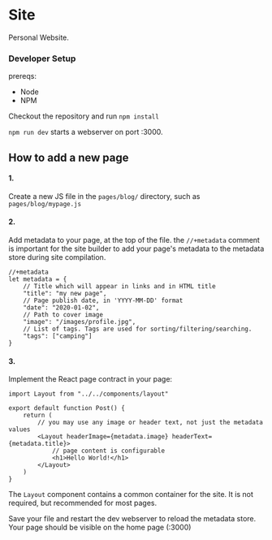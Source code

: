 # Site

Personal Website.

### Developer Setup

prereqs:
- Node
- NPM

Checkout the repository and run `npm install`

`npm run dev` starts a webserver on port :3000.


## How to add a new page

#### 1.

Create a new JS file in the `pages/blog/` directory, such as `pages/blog/mypage.js`


#### 2.

Add metadata to your page, at the top of the file. the `//+metadata` comment is important for the site builder to add your page's
metadata to the metadata store during site compilation.
```
//+metadata
let metadata = {
    // Title which will appear in links and in HTML title
    "title": "my new page",
    // Page publish date, in 'YYYY-MM-DD' format
    "date": "2020-01-02",
    // Path to cover image
    "image": "/images/profile.jpg",
    // List of tags. Tags are used for sorting/filtering/searching.
    "tags": ["camping"]
}
```

#### 3.

Implement the React page contract in your page:
```
import Layout from "../../components/layout"

export default function Post() {
    return (
        // you may use any image or header text, not just the metadata values
        <Layout headerImage={metadata.image} headerText={metadata.title}>
            // page content is configurable               
            <h1>Hello World!</h1>
        </Layout>
    )
}
```

The `Layout` component contains a common container for the site. It is not required, but recommended for most pages.

Save your file and restart the dev webserver to reload the metadata store. Your page should be visible on the home page (:3000)
